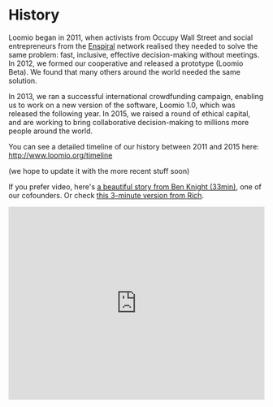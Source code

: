 # History

Loomio began in 2011, when activists from Occupy Wall Street and social entrepreneurs from the [Enspiral](http://www.enspiral.com) network realised they needed to solve the same problem: fast, inclusive, effective decision-making without meetings. In 2012, we formed our cooperative and released a prototype (Loomio Beta). We found that many others around the world needed the same solution.

In 2013, we ran a successful international crowdfunding campaign, enabling us to work on a new version of the software, Loomio 1.0, which was released the following year. In 2015, we raised a round of ethical capital, and are working to bring collaborative decision-making to millions more people around the world. 

You can see a detailed timeline of our history between 2011 and 2015 here: http://www.loomio.org/timeline

(we hope to update it with the more recent stuff soon)

If you prefer video, here's [a beautiful story from Ben Knight (33min)](https://www.youtube.com/watch?v=AJnjTd9u4zg), one of our cofounders. Or check [this 3-minute version from Rich](https://vimeo.com/169658755).

<iframe width="100%" height="380px" src="https://www.youtube.com/embed/AJnjTd9u4zg" frameborder="0" allowfullscreen></iframe>
